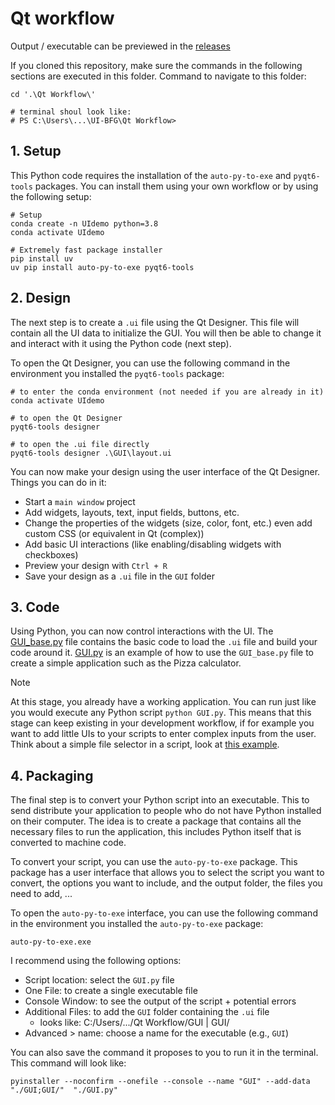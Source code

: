 <!-- Qt workflow ~ Philippe Soubrier ~ 24/05/2024 -->
# Qt workflow
Output / executable can be previewed in the [releases]()

If you cloned this repository, make sure the commands in the following sections are executed in this folder. Command to navigate to this folder:
```shell
cd '.\Qt Workflow\'

# terminal shoul look like:
# PS C:\Users\...\UI-BFG\Qt Workflow> 
```

## 1. Setup
This Python code requires the installation of the `auto-py-to-exe` and `pyqt6-tools` packages. You can install them using your own workflow or by using the following setup:

```shell
# Setup
conda create -n UIdemo python=3.8
conda activate UIdemo 

# Extremely fast package installer
pip install uv 
uv pip install auto-py-to-exe pyqt6-tools 
```

## 2. Design
The next step is to create a `.ui` file using the Qt Designer. This file will contain all the UI data to initialize the GUI. You will then be able to change it and interact with it using the Python code (next step).

To open the Qt Designer, you can use the following command in the environment you installed the `pyqt6-tools` package:
```shell
# to enter the conda environment (not needed if you are already in it)
conda activate UIdemo

# to open the Qt Designer
pyqt6-tools designer

# to open the .ui file directly
pyqt6-tools designer .\GUI\layout.ui
```

You can now make your design using the user interface of the Qt Designer. Things you can do in it:
- Start a `main window` project
- Add widgets, layouts, text, input fields, buttons, etc.
- Change the properties of the widgets (size, color, font, etc.) even add custom CSS (or equivalent in Qt (complex))
- Add basic UI interactions (like enabling/disabling widgets with checkboxes)
- Preview your design with `Ctrl + R`
- Save your design as a `.ui` file in the `GUI` folder

## 3. Code
Using Python, you can now control interactions with the UI. The [GUI_base.py](GUI_base.py) file contains the basic code to load the `.ui` file and build your code around it. [GUI.py](GUI.py) is an example of how to use the `GUI_base.py` file to create a simple application such as the Pizza calculator.
> [!NOTE]
> At this stage, you already have a working application. You can run just like you would execute any Python script `python GUI.py`. This means that this stage can keep existing in your development workflow, if for example you want to add little UIs to your scripts to enter complex inputs from the user. Think about a simple file selector in a script, look at [this example](file_selector.py).

## 4. Packaging
The final step is to convert your Python script into an executable. This to send distribute your application to people who do not have Python installed on their computer. The idea is to create a package that contains all the necessary files to run the application, this includes Python itself that is converted to machine code.

To convert your script, you can use the `auto-py-to-exe` package. This package has a user interface that allows you to select the script you want to convert, the options you want to include, and the output folder, the files you need to add, ...

To open the `auto-py-to-exe` interface, you can use the following command in the environment you installed the `auto-py-to-exe` package:
```shell
auto-py-to-exe.exe
```
I recommend using the following options:
- Script location: select the `GUI.py` file
- One File: to create a single executable file
- Console Window: to see the output of the script + potential errors
- Additional Files: to add the `GUI` folder containing the `.ui` file
  - looks like: C:/Users/.../Qt Workflow/GUI | GUI/
- Advanced > name: choose a name for the executable (e.g., `GUI`)

You can also save the command it proposes to you to run it in the terminal. This command will look like:
```shell
pyinstaller --noconfirm --onefile --console --name "GUI" --add-data "./GUI;GUI/"  "./GUI.py"
